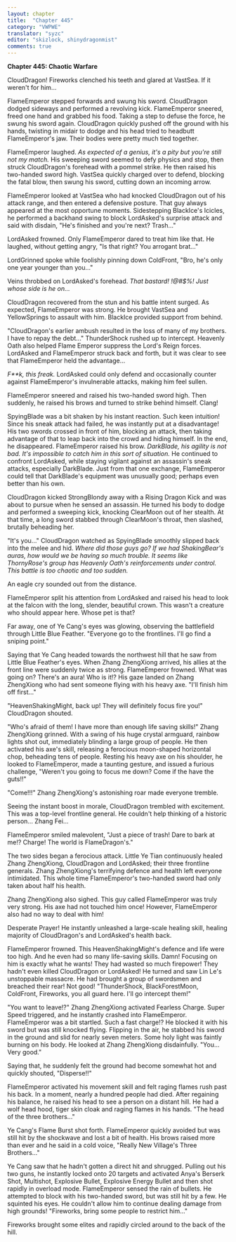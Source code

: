 ```yaml
---
layout: chapter
title:  "Chapter 445"
category: "VWPWE"
translator: "syzc"
editor: "skizlock, shinydragonmist"
comments: true
---
```


**Chapter 445: Chaotic Warfare**

CloudDragon! Fireworks clenched his teeth and glared at VastSea. If it weren't for him...

FlameEmperor stepped forwards and swung his sword. CloudDragon dodged sideways and performed a revolving kick. FlameEmperor sneered, freed one hand and grabbed his food. Taking a step to defuse the force, he swung his sword again. CloudDragon quickly pushed off the ground with his hands, twisting in midair to dodge and his head tried to headbutt FlameEmperor's jaw. Their bodies were pretty much tied together.

FlameEmperor laughed. *As expected of a genius, it's a pity but you're still not my match.* His sweeping sword seemed to defy physics and stop, then struck CloudDragon's forehead with a pommel strike. He then raised his two-handed sword high. VastSea quickly charged over to defend, blocking the fatal blow, then swung his sword, cutting down an incoming arrow.

FlameEmperor looked at VastSea who had knocked CloudDragon out of his attack range, and then entered a defensive posture. That guy always appeared at the most opportune moments. Sidestepping BlackIce's Icicles, he performed a backhand swing to block LordAsked's surprise attack and said with disdain, "He's finished and you're next? Trash..."

LordAsked frowned. Only FlameEmperor dared to treat him like that. He laughed, without getting angry, "Is that right? You arrogant brat..."

LordGrinned spoke while foolishly pinning down ColdFront, "Bro, he's only one year younger than you..."

Veins throbbed on LordAsked's forehead. *That bastard! !@#$%! Just whose side is he on...* 

CloudDragon recovered from the stun and his battle intent surged. As expected, FlameEmperor was strong. He brought VastSea and YellowSprings to assault with him. BlackIce provided support from behind. 

"CloudDragon's earlier ambush resulted in the loss of many of my brothers. I have to repay the debt..." ThunderShock rushed up to intercept. Heavenly Oath also helped Flame Emperor suppress the Lord's Reign forces. LordAsked and FlameEmperor struck back and forth, but it was clear to see that FlameEmperor held the advantage...

*F\*\*k, this freak.* LordAsked could only defend and occasionally counter against FlameEmperor's invulnerable attacks, making him feel sullen.

FlameEmperor sneered and raised his two-handed sword high. Then suddenly, he raised his brows and turned to strike behind himself. Clang!

SpyingBlade was a bit shaken by his instant reaction. Such keen intuition! Since his sneak attack had failed, he was instantly put at a disadvantage! His two swords crossed in front of him, blocking an attack, then taking advantage of that to leap back into the crowd and hiding himself. In the end, he disappeared. FlameEmperor raised his brow. *DarkBlade, his agility is not bad. It's impossible to catch him in this sort of situation.* He continued to confront LordAsked, while staying vigilant against an assassin's sneak attacks, especially DarkBlade. Just from that one exchange, FlameEmperor could tell that DarkBlade's equipment was unusually good; perhaps even better than his own.

CloudDragon kicked StrongBlondy away with a Rising Dragon Kick and was about to pursue when he sensed an assassin. He turned his body to dodge and performed a sweeping kick, knocking ClearMoon out of her stealth. At that time, a long sword stabbed through ClearMoon's throat, then slashed, brutally beheading her.

"It's you..." CloudDragon watched as SpyingBlade smoothly slipped back into the melee and hid. *Where did those guys go? If we had ShakingBear's auras, how would we be having so much trouble. It seems like ThornyRose's group has Heavenly Oath's reinforcements under control. This battle is too chaotic and too sudden.*

An eagle cry sounded out from the distance.

FlameEmperor split his attention from LordAsked and raised his head to look at the falcon with the long, slender, beautiful crown. This wasn't a creature who should appear here. Whose pet is that?

Far away, one of Ye Cang's eyes was glowing, observing the battlefield through Little Blue Feather. "Everyone go to the frontlines. I'll go find a sniping point."

Saying that Ye Cang headed towards the northwest hill that he saw from Little Blue Feather's eyes. When Zhang ZhengXiong arrived, his allies at the front line were suddenly twice as strong. FlameEmperor frowned. What was going on? There's an aura! Who is it!? His gaze landed on Zhang ZhengXiong who had sent someone flying with his heavy axe. "I'll finish him off first..."

"HeavenShakingMight, back up! They will definitely focus fire you!" CloudDragon shouted.

"Who's afraid of them! I have more than enough life saving skills!" Zhang ZhengXiong grinned. With a swing of his huge crystal armguard, rainbow lights shot out, immediately blinding a large group of people. He then activated his axe's skill, releasing a ferocious moon-shaped horizontal chop, beheading tens of people. Resting his heavy axe on his shoulder, he looked to FlameEmperor, made a taunting gesture, and issued a furious challenge, "Weren't you going to focus me down? Come if the have the guts!!"

"Come!!!" Zhang ZhengXiong's astonishing roar made everyone tremble.

Seeing the instant boost in morale, CloudDragon trembled with excitement. This was a top-level frontline general. He couldn't help thinking of a historic person... Zhang Fei...

FlameEmperor smiled malevolent, "Just a piece of trash! Dare to bark at me!? Charge! The world is FlameDragon's."

The two sides began a ferocious attack. Little Ye Tian continuously healed Zhang ZhengXiong, CloudDragon and LordAsked; their three frontline generals. Zhang ZhengXiong's terrifying defence and health left everyone intimidated. This whole time FlameEmperor's two-handed sword had only taken about half his health.

Zhang ZhengXiong also sighed. This guy called FlameEmperor was truly very strong. His axe had not touched him once! However, FlameEmperor also had no way to deal with him! 

Desperate Prayer! He instantly unleashed a large-scale healing skill, healing majority of CloudDragon's and LordAsked's health back.

FlameEmperor frowned. This HeavenShakingMight's defence and life were too high. And he even had so many life-saving skills. Damn! Focusing on him is exactly what he wants! They had wasted so much firepower! They hadn't even killed CloudDragon or LordAsked! He turned and saw Lin Le's unstoppable massacre. He had brought a group of swordsmen and breached their rear! Not good! "ThunderShock, BlackForestMoon, ColdFront, Fireworks, you all guard here. I'll go intercept them!"

"You want to leave!?" Zhang ZhengXiong activated Fearless Charge. Super Speed triggered, and he instantly crashed into FlameEmperor. FlameEmperor was a bit startled. Such a fast charge!? He blocked it with his sword but was still knocked flying. Flipping in the air, he stabbed his sword in the ground and slid for nearly seven meters. Some holy light was faintly burning on his body. He looked at Zhang ZhengXiong disdainfully. "You... Very good."

Saying that, he suddenly felt the ground had become somewhat hot and quickly shouted, "Disperse!!"

FlameEmperor activated his movement skill and felt raging flames rush past his back. In a moment, nearly a hundred people had died. After regaining his balance, he raised his head to see a person on a distant hill. He had a wolf head hood, tiger skin cloak and raging flames in his hands. "The head of the three brothers..."

Ye Cang's Flame Burst shot forth. FlameEmperor quickly avoided but was still hit by the shockwave and lost a bit of health. His brows raised more than ever and he said in a cold voice, "Really New Village's Three Brothers..."

Ye Cang saw that he hadn't gotten a direct hit and shrugged. Pulling out his two guns, he instantly locked onto 20 targets and activated Anya's Berserk Shot, Multishot, Explosive Bullet, Explosive Energy Bullet and then shot rapidly in overload mode. FlameEmperor sensed the rain of bullets. He attempted to block with his two-handed sword, but was still hit by a few. He squinted his eyes. He couldn't allow him to continue dealing damage from high grounds! "Fireworks, bring some people to restrict him..."

Fireworks brought some elites and rapidly circled around to the back of the hill.

